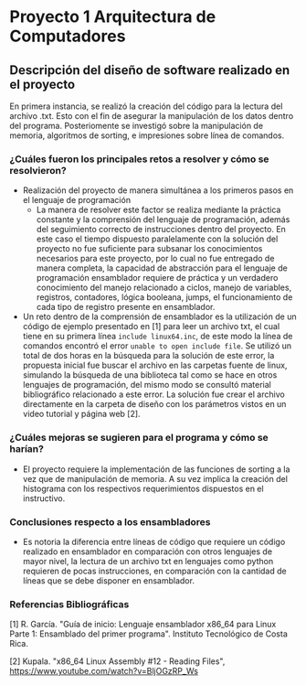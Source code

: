 # Proyecto 1 Arquitectura de Computadores

## Descripción del diseño de software realizado en el proyecto

En primera instancia, se realizó la creación del código para la lectura del archivo .txt. Esto con el fin de asegurar la manipulación de los datos dentro del programa. Posteriomente se investigó sobre la manipulación de memoria, algoritmos de sorting, e impresiones sobre línea de comandos.

### ¿Cuáles fueron los principales retos a resolver y cómo se resolvieron?

 - Realización del proyecto de manera simultánea a los primeros pasos en el lenguaje de programación
    - La manera de resolver este factor se realiza mediante la práctica constante y la comprensión del lenguaje de programación, además del seguimiento correcto de instrucciones dentro del proyecto. En este caso el tiempo dispuesto paralelamente con la solución del proyecto no fue suficiente para subsanar los conocimientos necesarios para este proyecto, por lo cual no fue entregado de manera completa, la capacidad de abstracción para el lenguaje de programación ensamblador requiere de práctica y un verdadero conocimiento del manejo relacionado a ciclos, manejo de variables, registros, contadores, lógica booleana, jumps, el funcionamiento de cada tipo de registro presente en ensamblador.
- Un reto dentro de la comprensión de ensamblador es la utilización de un código de ejemplo presentado en [1] para leer un archivo txt, el cual tiene en su primera línea `include linux64.inc`, de este modo la línea de comandos encontró el error `unable to open include file`. Se utilizó un total de dos horas en la búsqueda para la solución de este error, la propuesta inicial fue buscar el archivo en las carpetas fuente de linux,  simulando la búsqueda de una biblioteca tal como se hace en otros lenguajes de programación, del mismo modo se consultó material bibliográfico relacionado a este error. La solución fue crear el archivo directamente en la carpeta de diseño con los parámetros vistos en un video tutorial y página web [2].

### ¿Cuáles mejoras se sugieren para el programa y cómo se harían?
 - El proyecto requiere la implementación de las funciones de sorting a la vez que de manipulación de memoria. A su vez implica la creación del histograma con los respectivos requerimientos dispuestos en el instructivo.

### Conclusiones respecto a los ensambladores

- Es notoria la diferencia entre líneas de código que requiere un código realizado en ensamblador en comparación con otros lenguajes de mayor nivel, la lectura de un archivo txt en lenguajes como python requieren de pocas instrucciones, en comparación con la cantidad de líneas que se debe disponer en ensamblador.

### Referencias Bibliográficas

[1] R. García. "Guía de inicio: Lenguaje ensamblador x86_64 para Linux Parte 1: Ensamblado del primer programa". Instituto Tecnológico de Costa Rica.

[2] Kupala. "x86_64 Linux Assembly #12 - Reading Files", https://www.youtube.com/watch?v=BljOGzRP_Ws  
